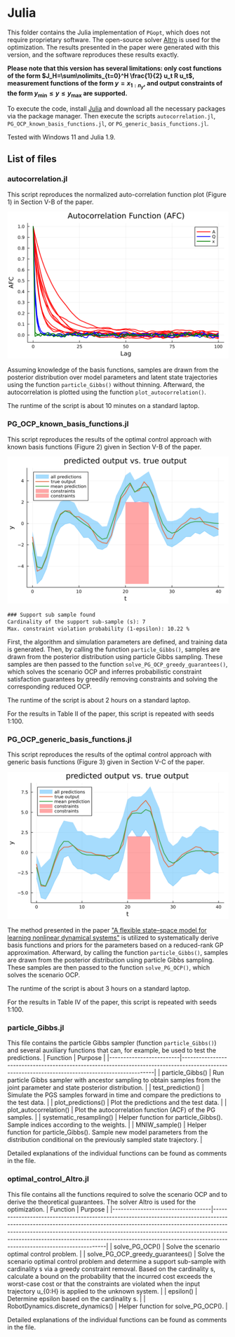 # Julia
This folder contains the Julia implementation of `PGopt`, which does not require proprietary software. The open-source solver [Altro](https://github.com/RoboticExplorationLab/Altro.jl) is used for the optimization. The results presented in the paper were generated with this version, and the software reproduces these results exactly.

**Please note that this version has several limitations: only cost functions of the form $J_H=\sum\nolimits_{t=0}^H \frac{1}{2} u_t R u_t$, measurement functions of the form $y=x_{1:n_y}$, and output constraints of the form $y_\mathrm{min} \leq y \leq y_\mathrm{max}$ are supported.**

To execute the code, install [Julia](https://julialang.org/) and download all the necessary packages via the package manager. Then execute the scripts `autocorrelation.jl`, `PG_OCP_known_basis_functions.jl`, or `PG_generic_basis_functions.jl`.

Tested with Windows 11 and Julia 1.9.

## List of files

### autocorrelation.jl
This script reproduces the normalized auto-correlation function plot (Figure 1) in Section V-B of the paper.

![autocorrelation](Figures/autocorrelation.svg)

Assuming knowledge of the basis functions, samples are drawn from the posterior distribution over model parameters and latent state trajectories using the function `particle_Gibbs()` without thinning. Afterward, the autocorrelation is plotted using the function `plot_autocorrelation()`.

The runtime of the script is about 10 minutes on a standard laptop.

### PG_OCP_known_basis_functions.jl
This script reproduces the results of the optimal control approach with known basis functions (Figure 2) given in Section V-B of the paper.

![PG_OCP_known_basis_functions](Figures/PG_OCP_known_basis_functions.svg)

```
### Support sub sample found
Cardinality of the support sub-sample (s): 7
Max. constraint violation probability (1-epsilon): 10.22 %
```

First, the algorithm and simulation parameters are defined, and training data is generated. Then, by calling the function `particle_Gibbs()`, samples are drawn from the posterior distribution using particle Gibbs sampling. These samples are then passed to the function `solve_PG_OCP_greedy_guarantees()`, which solves the scenario OCP and inferres probabilistic constraint satisfaction guarantees by greedily removing constraints and solving the corresponding reduced OCP.

The runtime of the script is about 2 hours on a standard laptop.

For the results in Table II of the paper, this script is repeated with seeds 1:100.

### PG_OCP_generic_basis_functions.jl
This script reproduces the results of the optimal control approach with generic basis functions (Figure 3) given in Section V-C of the paper.

![PG_OCP_generic_basis_functions](Figures/PG_OCP_generic_basis_functions.svg)

The method presented in the paper ["A flexible state–space model for learning nonlinear dynamical systems"](https://doi.org/10.1016/j.automatica.2017.02.030) is utilized to systematically derive basis functions and priors for the parameters based on a reduced-rank GP approximation. Afterward, by calling the function `particle_Gibbs()`, samples are drawn from the posterior distribution using particle Gibbs sampling. These samples are then passed to the function `solve_PG_OCP()`, which solves the scenario OCP.

The runtime of the script is about 3 hours on a standard laptop.

For the results in Table IV of the paper, this script is repeated with seeds 1:100.

### particle_Gibbs.jl
This file contains the particle Gibbs sampler (function `particle_Gibbs()`) and several auxiliary functions that can, for example, be used to test the predictions. 
| Function                | Purpose                                                                                                                                          |
|-------------------------|--------------------------------------------------------------------------------------------------------------------------------------------------|
| particle_Gibbs()        | Run particle Gibbs sampler with ancestor sampling to obtain samples from the joint parameter and state posterior distribution.                   |
| test_prediction()       | Simulate the PGS samples forward in time and compare the predictions to the test data.                                                           |
| plot_predictions()      | Plot the predictions and the test data.                                                                                                          |
| plot_autocorrelation()  | Plot the autocorrelation function (ACF) of the PG samples.                                                                                       |
| systematic_resampling() | Helper function for particle_Gibbs(). Sample indices according to the weights.                                                                   |
| MNIW_sample()           | Helper function for particle_Gibbs(). Sample new model parameters from the distribution conditional on the previously sampled state trajectory. |

Detailed explanations of the individual functions can be found as comments in the file.

### optimal_control_Altro.jl
This file contains all the functions required to solve the scenario OCP and to derive the theoretical guarantees. The solver Altro is used for the optimization. 
| Function                          | Purpose                                                                                                                                                                                                                                                                                                                                                        |
|-----------------------------------|----------------------------------------------------------------------------------------------------------------------------------------------------------------------------------------------------------------------------------------------------------------------------------------------------------------------------------------------------------------|
| solve_PG_OCP()                    | Solve the scenario optimal control problem.                                                                                                                                                                                                                                                                                                                    |
| solve_PG_OCP_greedy_guarantees()  | Solve the scenario optimal control problem and determine a support sub-sample with cardinality s via a greedy constraint removal. Based on the cardinality s, calculate a bound on the probability that the incurred cost exceeds the worst-case cost or that the constraints are violated when the input trajectory u_{0:H} is applied to the unknown system. |
| epsilon()                         | Determine epsilon based on the cardinality s.                                                                                                                                                                                                                                                                                                                  |
| RobotDynamics.discrete_dynamics() | Helper function for solve_PG_OCP().                                                                                                                                                                                                                                                                                                                            |

Detailed explanations of the individual functions can be found as comments in the file.